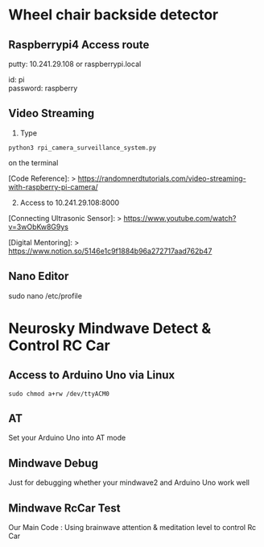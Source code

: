 # Wheel chair backside detector

## Raspberrypi4 Access route
putty: 10.241.29.108 or raspberrypi.local

id: pi   
password: raspberry

## Video Streaming

1. Type 
```
python3 rpi_camera_surveillance_system.py
```   
on the terminal      
   
[Code Reference]: > https://randomnerdtutorials.com/video-streaming-with-raspberry-pi-camera/
   
   2. Access to 10.241.29.108:8000

[Connecting Ultrasonic Sensor]: > https://www.youtube.com/watch?v=3wObKw8G9ys

[Digital Mentoring]: > https://www.notion.so/5146e1c9f1884b96a272717aad762b47

## Nano Editor 
sudo nano /etc/profile


# Neurosky Mindwave Detect & Control RC Car

## Access to Arduino Uno via Linux
```
sudo chmod a+rw /dev/ttyACM0
```
   
## AT
Set your Arduino Uno into AT mode

## Mindwave Debug
Just for debugging whether your mindwave2 and Arduino Uno work well

## Mindwave RcCar Test
Our Main Code : Using brainwave attention & meditation level to control Rc Car

